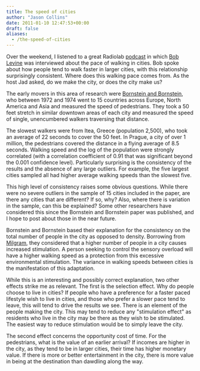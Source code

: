 ```yaml
---
title: The speed of cities
author: "Jason Collins"
date: 2011-01-10 12:47:53+00:00
draft: false
aliases:
  - /the-speed-of-cities
---
```


Over the weekend, I listened to a great Radiolab [podcast](http://www.radiolab.org/2010/oct/08/) in which [Bob Levine](http://www.radiolab.org/2010/oct/08/its-alive/) was interviewed about the pace of walking in cities. Bob spoke about how people tend to walk faster in larger cities, with this relationship surprisingly consistent. Where does this walking pace comes from. As the host Jad asked, do we make the city, or does the city make us?

The early movers in this area of research were [Bornstein and Bornstein](https://doi.org/10.1038/259557a0), who between 1972 and 1974 went to 15 countries across Europe, North America and Asia and measured the speed of pedestrians. They took a 50 feet stretch in similar downtown areas of each city and measured the speed of single, unencumbered walkers traversing that distance.

The slowest walkers were from Itea, Greece (population 2,500), who took an average of 22 seconds to cover the 50 feet. In Prague, a city of over 1 million, the pedestrians covered the distance in a flying average of 8.5 seconds. Walking speed and the log of the population were strongly correlated (with a correlation coefficient of 0.91 that was significant beyond the 0.001 confidence level). Particularly surprising is the consistency of the results and the absence of any large outliers. For example, the five largest cities sampled all had higher average walking speeds than the slowest five.

This high level of consistency raises some obvious questions. While there were no severe outliers in the sample of 15 cities included in the paper, are there any cities that are different? If so, why? Also, where there is variation in the sample, can this be explained? Some other researchers have considered this since the Bornstein and Bornstein paper was published, and I hope to post about those in the near future.

Bornstein and Bornstein based their explanation for the consistency on the total number of people in the city as opposed to density. Borrowing from [Milgram](http://www.sciencemag.org/content/167/3924/1461.extract), they considered that a higher number of people in a city causes increased stimulation. A person seeking to control the sensory overload will have a higher walking speed as a protection from this excessive environmental stimulation. The variance in walking speeds between cities is the manifestation of this adaptation.

While this is an interesting and possibly correct explanation, two other effects strike me as relevant. The first is the selection effect. Why do people choose to live in cities? If people who have a preference for a faster paced lifestyle wish to live in cities, and those who prefer a slower pace tend to leave, this will tend to drive the results we see. There is an element of the people making the city. This may tend to reduce any "stimulation effect" as residents who live in the city may be there as they wish to be stimulated. The easiest way to reduce stimulation would be to simply leave the city.

The second effect concerns the opportunity cost of time. For the pedestrians, what is the value of an earlier arrival? If incomes are higher in the city, as they tend to be in larger cities, their time has higher monetary value. If there is more or better entertainment in the city, there is more value in being at the destination than dawdling along the way.
